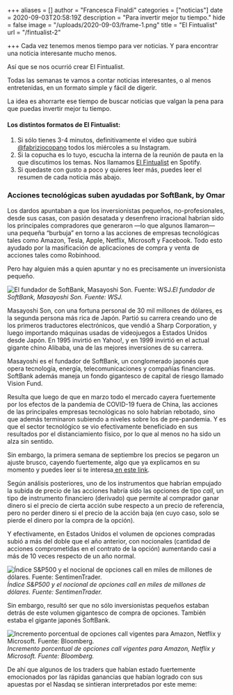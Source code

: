 +++
aliases = []
author = "Francesca Finaldi"
categories = ["noticias"]
date = 2020-09-03T20:58:19Z
description = "Para invertir mejor tu tiempo."
hide = false
image = "/uploads/2020-09-03/frame-1.png"
title = "El Fintualist"
url = "/fintualist-2"

+++
Cada vez tenemos menos tiempo para ver noticias. Y para encontrar una noticia interesante mucho menos.

Así que se nos ocurrió crear El Fintualist.

Todas las semanas te vamos a contar noticias interesantes, o al menos entretenidas, en un formato simple y fácil de digerir.

La idea es ahorrarte ese tiempo de buscar noticias que valgan la pena para que puedas invertir mejor tu tiempo.

#### Los distintos formatos de El Fintualist:

1. Si sólo tienes 3-4 minutos, definitivamente el video que subirá [@fabriziocopano](https://www.instagram.com/fabriziocopano/channel/?hl=es) todos los miércoles a su Instagram.
2. Si la copucha es lo tuyo, escucha la interna de la reunión de pauta en la que discutimos los temas. Nos llamamos [El Fintualist](https://open.spotify.com/show/4KTk8PdwRlWkm0D5DGs0Ke?si=J3sIq4F3SV-WMURcOnt2Gg) en Spotify.
3. Si quedaste con gusto a poco y quieres leer más, puedes leer el resumen de cada noticia más abajo.

### Acciones tecnológicas suben ayudadas por SoftBank, by Omar

Los dardos apuntaban a que los inversionistas pequeños, no-profesionales, desde sus casas, con pasión desatada y desenfreno irracional habrían sido los principales compradores que generaron —lo que algunos llamaron— una pequeña “burbuja” en torno a las acciones de empresas tecnológicas tales como Amazon, Tesla, Apple, Netflix, Microsoft y Facebook. Todo esto ayudado por la masificación de aplicaciones de compra y venta de acciones tales como Robinhood.

Pero hay alguien más a quien apuntar y no es precisamente un inversionista pequeño.

![El fundador de SoftBank, Masayoshi Son. Fuente: WSJ.](/uploads/2020-09-09/softbankk.png)_El fundador de SoftBank, Masayoshi Son. Fuente: WSJ._

Masayoshi Son, con una fortuna personal de 30 mil millones de dólares, es la segunda persona más rica de Japón. Partió su carrera creando uno de los primeros traductores electrónicos, que vendió a Sharp Corporation, y luego importando máquinas usadas de videojuegos a Estados Unidos desde Japón. En 1995 invirtió en Yahoo!, y en 1999 invirtió en el actual gigante chino Alibaba, una de las mejores inversiones de su carrera.

Masayoshi es el fundador de SoftBank, un conglomerado japonés que opera tecnología, energía, telecomunicaciones y compañías financieras. SoftBank además maneja un fondo gigantesco de capital de riesgo llamado Vision Fund.

Resulta que luego de que en marzo todo el mercado cayera fuertemente por los efectos de la pandemia de COVID-19 fuera de China, las acciones de las principales empresas tecnológicas no solo habrían rebotado, sino que además terminaron subiendo a niveles sobre los de pre-pandemia. Y es que el sector tecnológico se vio efectivamente beneficiado en sus resultados por el distanciamiento físico, por lo que al menos no ha sido un alza sin sentido.

Sin embargo, la primera semana de septiembre los precios se pegaron un ajuste brusco, cayendo fuertemente, algo que ya explicamos en su momento y puedes leer si te interesa[ en este link](https://edu.fintual.cl/actualizacion-de-mercado-08-de-septiembre-2020/).

Según análisis posteriores, uno de los instrumentos que habrían empujado la subida de precio de las acciones habría sido las opciones de tipo _call_, un tipo de instrumento financiero (derivado) que permite al comprador ganar dinero si el precio de cierta acción sube respecto a un precio de referencia, pero no perder dinero si el precio de la acción baja (en cuyo caso, solo se pierde el dinero por la compra de la opción).

Y efectivamente, en Estados Unidos el volumen de opciones compradas subió a más del doble que el año anterior, con nocionales (cantidad de acciones comprometidas en el contrato de la opción) aumentando casi a más de 10 veces respecto de un año normal.

![Índice S&P500 y el nocional de opciones call en miles de millones de dólares. Fuente: SentimenTrader.](/uploads/2020-09-09/s-psmalltradercall.png)_Índice S&P500 y el nocional de opciones call en miles de millones de dólares. Fuente: SentimenTrader._

Sin embargo, resultó ser que no sólo inversionistas pequeños estaban detrás de este volumen gigantesco de compra de opciones. También estaba el gigante japonés SoftBank.

![Incremento porcentual de opciones call vigentes para Amazon, Netflix y Microsoft. Fuente: Bloomberg.](/uploads/2020-09-09/softbankeffect.png)_Incremento porcentual de opciones call vigentes para Amazon, Netflix y Microsoft. Fuente: Bloomberg._

  
De ahí que algunos de los traders que habían estado fuertemente emocionados por las rápidas ganancias que habían logrado con sus apuestas por el Nasdaq se sintieran interpretados por este meme: